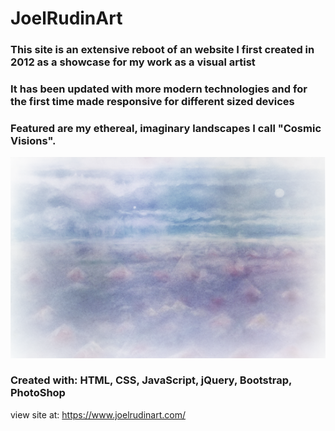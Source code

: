 # JoelRudinArt

### This site is an extensive reboot of an website I first created in 2012 as a showcase for my work as a visual artist

### It has been updated with more modern technologies and for the first time made responsive for different sized devices

### Featured are my ethereal, imaginary landscapes I call "Cosmic Visions".

![](images\MorningVistaHoriz2.png)

### Created with: HTML, CSS, JavaScript, jQuery, Bootstrap, PhotoShop

view site at: https://www.joelrudinart.com/
